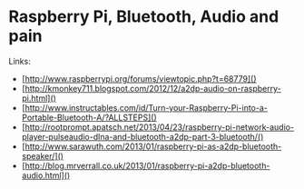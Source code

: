 # Raspberry Pi, Bluetooth, Audio and pain


Links:

- [http://www.raspberrypi.org/forums/viewtopic.php?t=68779]()
- [http://kmonkey711.blogspot.com/2012/12/a2dp-audio-on-raspberry-pi.html]()
- [http://www.instructables.com/id/Turn-your-Raspberry-Pi-into-a-Portable-Bluetooth-A/?ALLSTEPS]()
- [http://rootprompt.apatsch.net/2013/04/23/raspberry-pi-network-audio-player-pulseaudio-dlna-and-bluetooth-a2dp-part-3-bluetooth/()
- [http://www.sarawuth.com/2013/01/raspberry-pi-as-a2dp-bluetooth-speaker/]()
- [http://blog.mrverrall.co.uk/2013/01/raspberry-pi-a2dp-bluetooth-audio.html]()